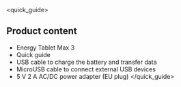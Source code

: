 <quick_guide> 
## Product content

* Energy Tablet Max 3
* Quick guide
* USB cable to charge the battery and transfer data
* MicroUSB cable to connect external USB devices
* 5 V 2 A AC/DC power adapter (EU plug)
</quick_guide>
